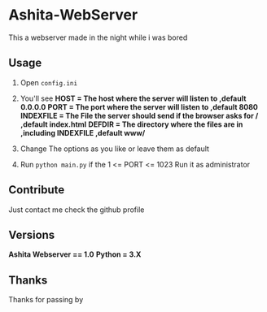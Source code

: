 # Ashita-WebServer
This a webserver made in the night while i was bored

## Usage
1. Open <code>config.ini</code>
2. You'll see 
  **HOST = The host where the server will listen to ,default 0.0.0.0**
  **PORT = The port where the server will listen to ,default 8080**
  **INDEXFILE = The File the server should send if the browser asks for / ,default index.html**
  **DEFDIR = The directory where the files are in ,including INDEXFILE ,default www/**

3. Change The options as you like or leave them as default
4. Run <code>python main.py</code> if the 1 <= PORT <= 1023 Run it as administrator

## Contribute
Just contact me check the github profile
## Versions
**Ashita Webserver == 1.0**
**Python = 3.X**

## Thanks
Thanks for passing by
